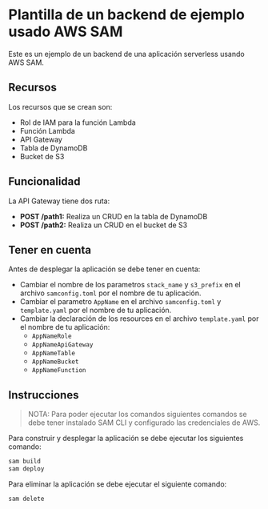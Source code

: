 # Plantilla de un backend de ejemplo usado AWS SAM

Este es un ejemplo de un backend de una aplicación serverless usando AWS SAM.

## Recursos

Los recursos que se crean son:
- Rol de IAM para la función Lambda
- Función Lambda
- API Gateway
- Tabla de DynamoDB
- Bucket de S3

## Funcionalidad

La API Gateway tiene dos ruta:
- **POST /path1:** Realiza un CRUD en la tabla de DynamoDB
- **POST /path2:** Realiza un CRUD en el bucket de S3

## Tener en cuenta

Antes de desplegar la aplicación se debe tener en cuenta:
- Cambiar el nombre de los parametros `stack_name` y `s3_prefix` en el archivo `samconfig.toml` por el nombre de tu aplicación.
- Cambiar el parametro `AppName` en el archivo `samconfig.toml` y `template.yaml` por el nombre de tu aplicación.
- Cambiar la declaración de los resources en el archivo `template.yaml` por el nombre de tu aplicación:
  - `AppNameRole`
  - `AppNameApiGateway`
  - `AppNameTable`
  - `AppNameBucket`
  - `AppNameFunction`

## Instrucciones

> NOTA: Para poder ejecutar los comandos siguientes comandos se debe tener instalado SAM CLI y configurado las credenciales de AWS.

Para construir y desplegar la aplicación se debe ejecutar los siguientes comando:
```bash
sam build
sam deploy
```

Para eliminar la aplicación se debe ejecutar el siguiente comando:
```bash
sam delete
```